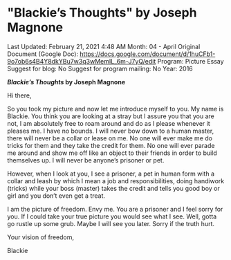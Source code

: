 # "Blackie’s Thoughts" by Joseph Magnone

Last Updated: February 21, 2021 4:48 AM
Month: 04 - April
Original Document (Google Doc): https://docs.google.com/document/d/1huCFb1-9o7ob6s4B4Y8dkYBu7w3q3wMemIL_6m-J7yQ/edit
Program: Picture Essay
Suggest for blog: No
Suggest for program mailing: No
Year: 2016

***Blackie’s Thoughts* by Joseph Magnone**

Hi there,

So you took my picture and now let me introduce myself to you. My name is Blackie. You think you are looking at a stray but I assure you that you are not, I am absolutely free to roam around and do as I please whenever it pleases me. I have no bounds. I will never bow down to a human master, there will never be a collar or lease on me. No one will ever make me do tricks for them and they take the credit for them. No one will ever parade me around and show me off like an object to their friends in order to build themselves up. I will never be anyone’s prisoner or pet.

However, when I look at you, I see a prisoner, a pet in human form with a collar and leash by which I mean a job and responsibilities, doing handiwork (tricks) while your boss (master) takes the credit and tells you good boy or girl and you don’t even get a treat.

I am the picture of freedom. Envy me. You are a prisoner and I feel sorry for you. If I could take your true picture you would see what I see. Well, gotta go rustle up some grub. Maybe I will see you later. Sorry if the truth hurt.

Your vision of freedom,

Blackie